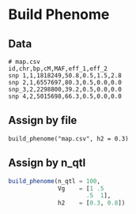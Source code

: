 # Build Phenome

## Data

```
# map.csv
id,chr,bp,cM,MAF,eff_1,eff_2
snp 1,1,1818249,50.8,0.5,1.5,2.8
snp 2,1,6557697,80.3,0.5,0.0,0.0
snp_3,2,2298800,39.2,0.5,0.0,0.0
snp 4,2,5015698,66.3,0.5,0.0,0.0
```

## Assign by file

```julia;
build_phenome("map.csv", h2 = 0.3)
```

## Assign by n_qtl

```julia
build_phenome(n_qtl = 100,
              Vg    = [1 .5
                      .5  1],
              h2    = [0.3, 0.8])
```